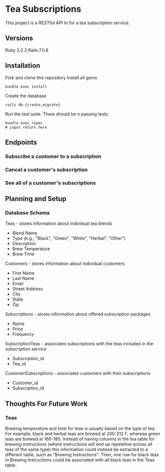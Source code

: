 # Tea Subscriptions

This project is a RESTful API to for a tea subscription service.

## Versions
Ruby 3.2.2
Rails 7.0.8

## Installation
Fork and clone this repository
Install all gems
```
bundle exec install
```
Create the database
```
rails db:{create,migrate}
```
Run the test suite. There should be n passing tests
```
bundle exec rspec
# input return here
```

## Endpoints
### Subscribe a customer to a subscription
### Cancel a customer's subscription
### See all of a customer's subscriptions

## Planning and Setup
### Database Schema
Teas - stores information about individual tea blends
- Blend Name
- Type (e.g.; "Black", "Green", "White", "Herbal", "Other")
- Description
- Brew Temperature
- Brew Time

Customers - stores information about individual customers
- First Name
- Last Name
- Email
- Street Address
- City
- State
- Zip

Subscriptions - stores information about offered subscription packages
- Name
- Price
- Frequency

SubscriptionTeas - associates subscriptions with the teas included in the subscription service
- Subscription_id
- Tea_id

CustomerSubscriptions - associates customers with their subscriptions
- Customer_id
- Subscription_id


## Thoughts For Future Work
### Teas
Brewing temperature and time for teas is usually based on the type of tea. For example, black and herbal teas are brewed at 200-212 F, whereas green teas are brewed at 160-180. Instead of having columns in the tea table for brewing instructions (where instructions will end up repetetive across all teas of the same type) this information could instead be extracted to a different table, such as "Brewing Instructions". Then, one row for black teas in Brewing Instructions could be associated with all black teas in the Teas table.